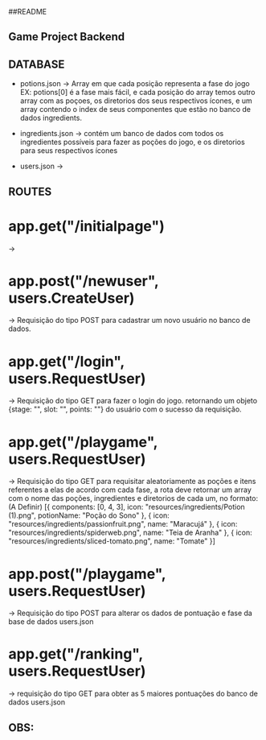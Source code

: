 ##README

## Game Project Backend

## DATABASE

* potions.json -> Array em que cada posição representa a fase do jogo EX: potions[0] é a fase mais fácil, e cada posição do array temos outro array com as poçoes, os diretorios dos seus respectivos ícones, e um array contendo o index de seus componentes que estão no banco de dados ingredients.

* ingredients.json -> contém um banco de dados com todos os ingredientes possíveis para fazer as poções do jogo, e os diretorios para seus respectivos ícones

* users.json -> 

## ROUTES

# app.get("/initialpage") 
-> 

# app.post("/newuser", users.CreateUser)
-> Requisição do tipo POST para cadastrar um novo usuário no banco de dados.

# app.get("/login", users.RequestUser) 
-> Requisição do tipo GET para fazer o login do jogo. retornando um objeto {stage: "", slot: "", points: ""} do usuário com o sucesso da requisição.

# app.get("/playgame", users.RequestUser) 
-> Requisição do tipo GET para requisitar aleatoriamente as poções e itens referentes a elas de acordo com cada fase, a rota deve retornar um array com o nome das poções, ingredientes e diretorios de cada um, no formato: (A Definir)
[{
  components: [0, 4, 3],
  icon: "resources/ingredients/Potion (1).png",
  potionName: "Poção do Sono"
},
{
  icon: "resources/ingredients/passionfruit.png",
  name: "Maracujá"
}, {
  icon: "resources/ingredients/spiderweb.png",
  name: "Teia de Aranha"
}, {
  icon: "resources/ingredients/sliced-tomato.png",
  name: "Tomate"
}]

# app.post("/playgame", users.RequestUser) 
-> Requisição do tipo POST para alterar os dados de pontuação e fase da base de dados users.json

# app.get("/ranking", users.RequestUser)
-> requisição do tipo GET para obter as 5 maiores pontuações do banco de dados users.json

## OBS:






